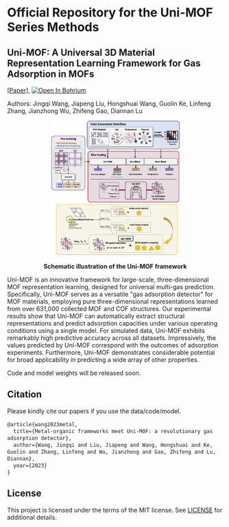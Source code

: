 Official Repository for the Uni-MOF Series Methods
==================================================

Uni-MOF: A Universal 3D Material Representation Learning Framework for Gas Adsorption in MOFs
-------------------------------------------------------------------

[[Paper](https://chemrxiv.org/engage/chemrxiv/article-details/6447d756e4bbbe4bbf3afeaa)], <a href="https://bohrium.dp.tech/notebook/cca98b584a624753981dfd5f8bb79674" target="_parent"><img src="https://cdn.dp.tech/bohrium/web/static/images/open-in-bohrium.svg" alt="Open In Bohrium"/></a>

Authors: Jingqi Wang, Jiapeng Liu, Hongshuai Wang, Guolin Ke, Linfeng Zhang, Jianzhong Wu, Zhifeng Gao, Diannan Lu

<p align="center"><img src="unimof/figure/overview_new.jpg" width=60%></p>
<p align="center"><b>Schematic illustration of the Uni-MOF framework</b></p>

Uni-MOF is an innovative framework for large-scale, three-dimensional MOF representation learning, designed for universal multi-gas prediction.  Specifically, Uni-MOF serves as a versatile "gas adsorption detector" for MOF materials, employing pure three-dimensional representations learned from over 631,000 collected MOF and COF structures.  Our experimental results show that Uni-MOF can automatically extract structural representations and predict adsorption capacities under various operating conditions using a single model.  For simulated data, Uni-MOF exhibits remarkably high predictive accuracy across all datasets.  Impressively, the values predicted by Uni-MOF correspond with the outcomes of adsorption experiments.  Furthermore, Uni-MOF demonstrates considerable potential for broad applicability in predicting a wide array of other properties.

Code and model weights will be released soon.

<!-- Uni-MOF's data 
------------------------------

For the details of datasets, please refer to Table 1 in our [paper](https://chemrxiv.org/engage/chemrxiv/article-details/6447d756e4bbbe4bbf3afeaa).

There are total 6 datasets:


| Data                     | File Size  | Update Date | Download Link                                                                                                             | 
|--------------------------|------------| ----------- |---------------------------------------------------------------------------------------------------------------------------|
| nanoporous material pretrain | GB   | May 10 2023 |                                |
| gas adsorption property      | GB   | May 10 2023 |          |
| material structural property | GB   | May 10 2023 |                |

We use [LMDB](https://lmdb.readthedocs.io) to store data, you can use the following code snippets to read from the LMDB file.

```python
import lmdb
import numpy as np
import os
import pickle

def read_lmdb(lmdb_path):
    env = lmdb.open(
        lmdb_path,
        subdir=False,
        readonly=True,
        lock=False,
        readahead=False,
        meminit=False,
        max_readers=256,
    )
    txn = env.begin()
    keys = list(txn.cursor().iternext(values=False))
    for idx in keys:
        datapoint_pickled = txn.get(idx)
        data = pickle.loads(datapoint_pickled)
```
We use pickle protocol 5, so Python >= 3.8 is recommended.

Uni-Mol's pretrained model weights
----------------------------------

| Model                     | File Size  |Update Date | Download Link                                                | 
|--------------------------|------------| ------------|--------------------------------------------------------------|
| nanoporous material pretrain   | MB   | May 10 2023 |https://github.com/dptech-corp/Uni-MOF/releases/download/     |


Uni-Mol's finetuned model weights
----------------------------------

| Model                                           | File Size| Update Date| Download Link                                                     | 
|-------------------------------------------------|---------| -----------|--------------------------------------------------------------------|
| hMOF_MOFX_DB         | MB   | May 10 2023 |https://github.com/dptech-corp/Uni-MOF/releases/download    |
| CoRE_MOFX_DB       | MB   | May 10 2023 |https://github.com/dptech-corp/Uni-Mol/releases/download  |
| CoRE_MAP_DB          | MB   | May 10 2023 |https://github.com/dptech-corp/Uni-Mol/releases/download      |
| hMOF_MOFX_DB w/o pretraining  | MB   | May 10 2023 |https://github.com/dptech-corp/Uni-MOF/releases/download    |
| CoRE_MOFX_DB w/o pretraining      | MB   | May 10 2023 |https://github.com/dptech-corp/Uni-Mol/releases/download  |
| CoRE_MAP_DB w/o pretraining         | MB   | May 10 2023 |https://github.com/dptech-corp/Uni-Mol/releases/download      |

Dependencies
------------
 - [Uni-Core](https://github.com/dptech-corp/Uni-Core), check its [Installation Documentation](https://github.com/dptech-corp/Uni-Core#installation).
 - rdkit==2021.09.5, install via `conda install -y -c conda-forge rdkit==2021.09.5`

To use GPUs within docker you need to [install nvidia-docker-2](https://docs.nvidia.com/datacenter/cloud-native/container-toolkit/install-guide.html#docker) first. Use the following command to pull the docker image:

```bash
docker pull dptechnology/unimol:latest-pytorch1.11.0-cuda11.3
```

Material Pretraining
---------------------
```
data_path="./examples/mof" # replace to your data path
save_dir="./save/" # replace to your save path
n_gpu=8
MASTER_PORT=$1
lr=3e-4
wd=1e-4
batch_size=8
update_freq=2
masked_token_loss=1
masked_coord_loss=1
masked_dist_loss=1
dist_threshold=5.0
minkowski_p=2.0
lattice_loss=1
x_norm_loss=0.01
delta_pair_repr_norm_loss=0.01
mask_prob=0.15
noise_type='uniform'
noise=1.0
seed=1
warmup_steps=10000
max_steps=100000
global_batch_size=`expr $batch_size \* $n_gpu \* $update_freq`

export NCCL_ASYNC_ERROR_HANDLING=1
export OMP_NUM_THREADS=1
nohup python -m torch.distributed.launch --nproc_per_node=$n_gpu --master_port=$MASTER_PORT $(which unicore-train) $data_path --user-dir ./unimat --train-subset train --valid-subset valid \
       --num-workers 8 --ddp-backend=c10d \
       --task unimat --loss unimat --arch unimat_base  \
       --optimizer adam --adam-betas '(0.9, 0.99)' --adam-eps 1e-6 --clip-norm 1.0 --weight-decay $wd \
       --lr-scheduler polynomial_decay --lr $lr --warmup-updates $warmup_steps --total-num-update $max_steps \
       --update-freq $update_freq --seed $seed \
       --fp16 --fp16-init-scale 4 --fp16-scale-window 256 \
       --tensorboard-logdir ${save_dir}/tsb \
       --max-update $max_steps --log-interval 1000 --log-format simple \
       --save-interval-updates 1000 --validate-interval-updates 1000 --keep-interval-updates 10 --no-epoch-checkpoints  \
       --masked-token-loss $masked_token_loss --masked-coord-loss $masked_coord_loss --masked-dist-loss $masked_dist_loss \
       --x-norm-loss $x_norm_loss --delta-pair-repr-norm-loss $delta_pair_repr_norm_loss --lattice-loss $lattice_loss \
       --mask-prob $mask_prob --noise-type $noise_type --noise $noise --batch-size $batch_size --dist-threshold $dist_threshold --minkowski-p $minkowski_p \
       --required-batch-size-multiple 1 --remove-hydrogen \
       --save-dir $save_dir \
       --find-unused-parameters \
>> "./logs/${save_dir}.log" &
```
The above setting is for 8 V100 GPUs, and the batch size is 128 (`n_gpu * batch_size * update_freq`). You may need to change `batch_size` or `update_freq` according to your environment. 

Cross-system Gas Adsorption Property Prediction
------------------
```
data_path="./cross-system_gas_adsorption_property_prediction"  # replace to your data path
save_dir="./save_finetune"  # replace to your save path
n_gpu=8
MASTER_PORT=10086
task_name="CoRE"  # property prediction task name
num_classes=1
exp_name="mof_v2" 
weight_path="./weights/checkpoint.pt"  # replace to your ckpt path
lr=3e-4
batch_size=8
epoch=50
dropout=0.2
warmup=0.06
update_freq=2
global_batch_size=`expr $batch_size \* $n_gpu \* $update_freq`
ckpt_dir="${exp_name}_${task_name}_trial"

export NCCL_ASYNC_ERROR_HANDLING=1
export OMP_NUM_THREADS=1

nohup python -m torch.distributed.launch --nproc_per_node=$n_gpu --master_port=$MASTER_PORT $(which unicore-train) $data_path --user-dir ./unimat --task-name $task_name --train-subset train --valid-subset valid,test \
       --num-workers 8 --ddp-backend=c10d \
       --task unimof_v2 --loss mof_v2_mse --arch unimof_v2  \
       --optimizer adam --adam-betas '(0.9, 0.99)' --adam-eps 1e-6 --clip-norm 1.0 \
       --lr-scheduler polynomial_decay --lr $lr --warmup-ratio $warmup --max-epoch $epoch --batch-size $batch_size \
       --update-freq $update_freq --seed 1 \
       --fp16 --fp16-init-scale 4 --fp16-scale-window 256 \
       --num-classes $num_classes --pooler-dropout $dropout \
       --finetune-mol-model ./weights/$weight_path/checkpoint_last.pt \
       --log-interval 500 --log-format simple \
       --validate-interval-updates 500 --remove-hydrogen \
       --save-interval-updates 1000 --keep-interval-updates 10 --no-epoch-checkpoints --keep-best-checkpoints 1 --save-dir ./logs_finetune/$save_dir \
       --best-checkpoint-metric valid_r2 --maximize-best-checkpoint-metric \
> ./logs_finetune/$save_dir.log &
```

Cross-system Gas Adsorption Property Prediction w/o Pretraining
---------------------
```
data_path="./cross-system_gas_adsorption_property_prediction"  # replace to your data path
save_dir="./save_finetune"  # replace to your save path
n_gpu=8
MASTER_PORT=10086
task_name="CoRE"  # property prediction task name
num_classes=1
exp_name="mof_v2" 
weight_path='NoPretrain'
lr=3e-4
batch_size=8
epoch=50
dropout=0.2
warmup=0.06
update_freq=2
global_batch_size=`expr $batch_size \* $n_gpu \* $update_freq`
ckpt_dir="${exp_name}_${task_name}_trial"

export NCCL_ASYNC_ERROR_HANDLING=1
export OMP_NUM_THREADS=1

nohup python -m torch.distributed.launch --nproc_per_node=$n_gpu --master_port=$MASTER_PORT $(which unicore-train) $data_path --user-dir ./unimat --task-name $task_name --train-subset train --valid-subset valid,test \
       --num-workers 8 --ddp-backend=c10d \
       --task unimof_v2 --loss mof_v2_mse --arch unimof_v2  \
       --optimizer adam --adam-betas '(0.9, 0.99)' --adam-eps 1e-6 --clip-norm 1.0 \
       --lr-scheduler polynomial_decay --lr $lr --warmup-ratio $warmup --max-epoch $epoch --batch-size $batch_size \
       --update-freq $update_freq --seed 1 \
       --fp16 --fp16-init-scale 4 --fp16-scale-window 256 \
       --num-classes $num_classes --pooler-dropout $dropout \
       --log-interval 500 --log-format simple \
       --validate-interval-updates 500 --remove-hydrogen \
       --save-interval-updates 1000 --keep-interval-updates 10 --no-epoch-checkpoints --keep-best-checkpoints 1 --save-dir ./logs_finetune/$save_dir \
       --best-checkpoint-metric valid_r2 --maximize-best-checkpoint-metric \
> ./logs_finetune/$save_dir.log &
```

Single-system Gas Adsorption Property Prediction
---------------------
```
data_path="./single-system_gas_adsorption_property_prediction"  # replace to your data path
save_dir="./save_finetune"  # replace to your save path
n_gpu=8
MASTER_PORT=10086
task_name="CoRE_PLD"  # property prediction task name
num_classes=1
exp_name='mof_v1'
weight_path="./weights/checkpoint.pt"  # replace to your ckpt path
lr=3e-4
batch_size=8
epoch=50
dropout=0.2
warmup=0.06
update_freq=2
global_batch_size=`expr $batch_size \* $n_gpu \* $update_freq`

export NCCL_ASYNC_ERROR_HANDLING=1
export OMP_NUM_THREADS=1

nohup python $(which unicore-train) $data_path --user-dir ./unimat --task-name $task_name --train-subset train --valid-subset valid,test \
       --num-workers 8 --ddp-backend=c10d \
       --task unimof_v1 --loss mof_v1_mse --arch unimat_base  \
       --optimizer adam --adam-betas '(0.9, 0.99)' --adam-eps 1e-6 --clip-norm 1.0 \
       --lr-scheduler polynomial_decay --lr $lr --warmup-ratio $warmup --max-epoch $epoch --batch-size $batch_size \
       --update-freq $update_freq --seed 1 \
       --fp16 --fp16-init-scale 4 --fp16-scale-window 256 \
       --num-classes $num_classes --pooler-dropout $dropout \
       --finetune-from-model ./weights/$weight_path/checkpoint_last.pt \
       --log-interval 100 --log-format simple \
       --validate-interval 1 --remove-hydrogen \
       --save-interval-updates 1000 --keep-interval-updates 10 --no-epoch-checkpoints --keep-best-checkpoints 1 --save-dir ./logs_finetune/$save_dir \
       --best-checkpoint-metric valid_r2 --maximize-best-checkpoint-metric \
> ./logs_finetune/$save_dir.log &
```
 -->


Citation
--------

Please kindly cite our papers if you use the data/code/model.
```
@article{wang2023metal,
  title={Metal-organic frameworks meet Uni-MOF: a revolutionary gas adsorption detector},
  author={Wang, Jingqi and Liu, Jiapeng and Wang, Hongshuai and Ke, Guolin and Zhang, Linfeng and Wu, Jianzhong and Gao, Zhifeng and Lu, Diannan},
  year={2023}
}
```

License
-------

This project is licensed under the terms of the MIT license. See [LICENSE](https://github.com/dptech-corp/Uni-MOF/blob/main/LICENSE) for additional details.
